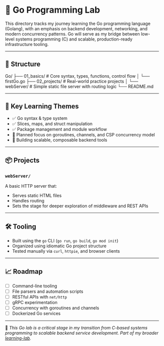 # 🚀 Go Programming Lab

This directory tracks my journey learning the Go programming language (Golang), with an emphasis on backend development, networking, and modern concurrency patterns. Go will serve as my bridge between low-level systems programming (C) and scalable, production-ready infrastructure tooling.

---

## 📁 Structure

Go/
├── 01_basics/ # Core syntax, types, functions, control flow
│ └── firstGo.go
├── 02_projects/ # Real-world practice projects
│ └── webServer/ # Simple static file server with routing logic
└── README.md

---

## 🧠 Key Learning Themes

- ✅ Go syntax & type system
- ✅ Slices, maps, and struct manipulation
- ✅ Package management and module workflow
- 🔄 Planned focus on goroutines, channels, and CSP concurrency model
- 🧱 Building scalable, composable backend tools

---

## 📦 Projects

### `webServer/`
A basic HTTP server that:
- Serves static HTML files
- Handles routing
- Sets the stage for deeper exploration of middleware and REST APIs

---

## 🛠 Tooling

- Built using the `go` CLI (`go run`, `go build`, `go mod init`)
- Organized using idiomatic Go project structure
- Tested manually via `curl`, `httpie`, and browser clients

---

## 📈 Roadmap

- [ ] Command-line tooling
- [ ] File parsers and automation scripts
- [ ] RESTful APIs with `net/http`
- [ ] gRPC experimentation
- [ ] Concurrency with goroutines and channels
- [ ] Dockerized Go services

---

🔁 *This Go lab is a critical stage in my transition from C-based systems programming to scalable backend service development. Part of my broader [learning-lab](https://github.com/JacobSmxth/learning-lab).*

